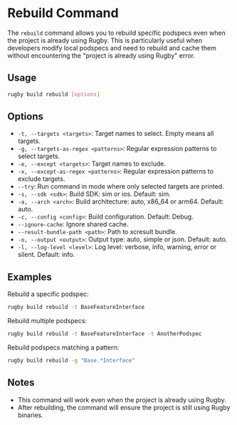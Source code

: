 # Rebuild Command

The `rebuild` command allows you to rebuild specific podspecs even when the project is already using Rugby. This is particularly useful when developers modify local podspecs and need to rebuild and cache them without encountering the "project is already using Rugby" error.

## Usage

```bash
rugby build rebuild [options]
```

## Options

- `-t, --targets <targets>`: Target names to select. Empty means all targets.
- `-g, --targets-as-regex <patterns>`: Regular expression patterns to select targets.
- `-e, --except <targets>`: Target names to exclude.
- `-x, --except-as-regex <patterns>`: Regular expression patterns to exclude targets.
- `--try`: Run command in mode where only selected targets are printed.
- `-s, --sdk <sdk>`: Build SDK: sim or ios. Default: sim.
- `-a, --arch <arch>`: Build architecture: auto, x86_64 or arm64. Default: auto.
- `-c, --config <config>`: Build configuration. Default: Debug.
- `--ignore-cache`: Ignore shared cache.
- `--result-bundle-path <path>`: Path to xcresult bundle.
- `-o, --output <output>`: Output type: auto, simple or json. Default: auto.
- `-l, --log-level <level>`: Log level: verbose, info, warning, error or silent. Default: info.

## Examples

Rebuild a specific podspec:

```bash
rugby build rebuild -t BaseFeatureInterface
```

Rebuild multiple podspecs:

```bash
rugby build rebuild -t BaseFeatureInterface -t AnotherPodspec
```

Rebuild podspecs matching a pattern:

```bash
rugby build rebuild -g "Base.*Interface"
```

## Notes

- This command will work even when the project is already using Rugby.
- After rebuilding, the command will ensure the project is still using Rugby binaries.

